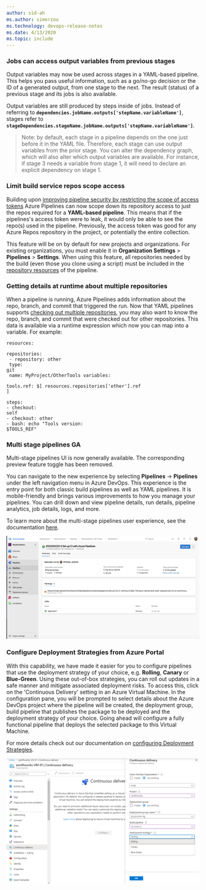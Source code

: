 ```yaml
---
author: sid-ah
ms.author: simerzou
ms.technology: devops-release-notes
ms.date: 4/13/2020
ms.topic: include
---
```

### Jobs can access output variables from previous stages

Output variables may now be used across stages in a YAML-based pipeline. This helps you pass useful information, such as a go/no-go decision or the ID of a generated output, from one stage to the next. The result (status) of a previous stage and its jobs is also available.

Output variables are still produced by steps inside of jobs. Instead of referring to **`dependencies.jobName.outputs['stepName.variableName']`**, stages refer to **`stageDependencies.stageName.jobName.outputs['stepName.variableName']`**. 

> Note: by default, each stage in a pipeline depends on the one just before it in the YAML file. Therefore, each stage can use output variables from the prior stage. You can alter the dependency graph, which will also alter which output variables are available. For instance, if stage 3 needs a variable from stage 1, it will need to declare an explicit dependency on stage 1.

    
### Limit build service repos scope access

Building upon [improving pipeline security by restricting the scope of access tokens](https://docs.microsoft.com/azure/devops/release-notes/2019/sprint-160-update#improve-pipeline-security-by-restricting-the-scope-of-access-tokens) Azure Pipelines can now scope down its repository access to just the repos required for a **YAML-based pipeline**. This means that if the pipelines's access token were to leak, it would only be able to see the repo(s) used in the pipeline. Previously, the access token was good for any Azure Repos repository in the project, or potentially the entire collection.

This feature will be on by default for new projects and organizations. For existing organizations, you must enable it in <b>Organization Settings</b> &gt; <b>Pipelines</b> &gt; <b>Settings</b>. When using this feature, all repositories needed by the build (even those you clone using a script) must be included in the [repository resources](https://docs.microsoft.com/azure/devops/pipelines/yaml-schema?tabs=schema%2cparameter-schema#repository-resource) of the pipeline.

    
### Getting details at runtime about multiple repositories

When a pipeline is running, Azure Pipelines adds information about the repo, branch, and commit that triggered the run. Now that YAML pipelines supports [checking out multiple repositories](https://docs.microsoft.com/azure/devops/release-notes/2019/sprint-161-update#checkout-multiple-repositories-in-azure-pipelines), you may also want to know the repo, branch, and commit that were checked out for other repositories. This data is available via a runtime expression which now you can map into a variable. For example:<pre><code><div>resources:</div><div>  repositories:</div><div>  - repository: other</div><div>    type: git</div><div>    name: MyProject/OtherTools variables:</div><div>  tools.ref: $[ resources.repositories['other'].ref ]<br></div><div><br></div><div>steps:</div><div>- checkout: self</div><div>- checkout: other<br>- bash: echo &quot;Tools version: $TOOLS_REF&quot;<br></div></code></pre>

    
### Multi stage pipelines GA

Multi-stage pipelines UI is now generally available. The corresponding preview feature toggle has been removed.&nbsp; 

You can navigate to the new experience by selecting **Pipelines** -&gt; **Pipelines** under the left navigation menu in Azure DevOps. This experience is the entry point for both classic build pipelines as well as YAML pipelines. It is mobile-friendly and brings various improvements to how you manage your pipelines.&nbsp;You can drill down and view pipeline details, run details, pipeline analytics, job details, logs, and more.

To learn more about the multi-stage pipelines user experience, see the documentation [here](https://docs.microsoft.com/azure/devops/pipelines/get-started/multi-stage-pipelines-experience?view=azure-devops).

![img](../../media/168-pipelines-2-0.png)

    
### Configure Deployment Strategies from Azure Portal

With this capability, we have made it easier for you to configure pipelines that use the deployment strategy of your choice, e.g. **Rolling**, **Canary** or **Blue-Green**. Using these out-of-box strategies, you can roll out updates in a safe manner and mitigate associated deployment risks. To access this, click on the 'Continuous Delivery' setting in an Azure Virtual Machine. In the configuration pane, you will be prompted to select details about the Azure DevOps project where the pipeline will be created, the deployment group, build pipeline that publishes the package to be deployed and the deployment strategy of your choice. Going ahead will configure a fully functional pipeline that deploys the selected package to this Virtual Machine. 

For more details check out our documentation on [configuring Deployment Strategies](https://aka.ms/AA7jlh8). 

![img](../../media/168-pipelines-4-0.png)  